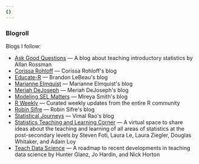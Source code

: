 ```yaml
---
{}
---
```


### Blogroll

Blogs I follow:

- [Ask Good Questions](https://askgoodquestions.blog/) &mdash; A blog about teaching introductory statistics by Allan Rossman
- [Corissa Rohloff](https://corissa-rohloff.netlify.app/) &mdash; Corissa Rohloff's blog
- [Educate-R](https://brandonlebeau.org/) &mdash; Brandon LeBeau's blog
- [Marianne Elmquist](https://marianne-elmquist.me/) &mdash; Marianne Elmquist's blog
- [Meriah DeJoseph](http://meriahdejoseph.com/) &mdash; Meriah DeJoseph's blog
- [Modeling SEL Matters](https://modelingselmatters.netlify.app/) &mdash; Mireya Smith's blog
- [R Weekly](https://rweekly.org) &mdash; Curated weekly updates from the entire R community
- [Robin Sifre](https://robin-sifre.netlify.app/) &mdash; Robin Sifre's blog
- [Statistical Journeys](https://statisticaljourneys.home.blog/) &mdash; Vimal Rao's blog
- [Statistics Teaching and Learning Corner](https://stattlc.com/) &mdash; A virtual space to share ideas about the teaching and learning of all areas of statistics at the post-secondary levels by Steven Foti, Laura Le, Laura Ziegler, Douglas Whitaker, and Adam Loy
- [Teach Data Science](https://teachdatascience.com/) &mdash; A roadmap to recent developments in teaching data science by Hunter Glanz, Jo Hardin, and Nick Horton


